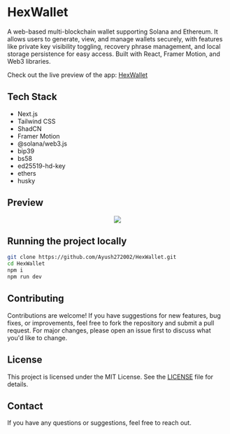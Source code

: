 # HexWallet

A web-based multi-blockchain wallet supporting Solana and Ethereum. It allows users to generate, view, and manage wallets securely, with features like private key visibility toggling, recovery phrase management, and local storage persistence for easy access. Built with React, Framer Motion, and Web3 libraries.

Check out the live preview of the app: [HexWallet](https://hex-wallet.vercel.app)

## Tech Stack

- Next.js
- Tailwind CSS
- ShadCN
- Framer Motion
- @solana/web3.js
- bip39
- bs58
- ed25519-hd-key
- ethers
- husky

## Preview

<p align="center">
  <img src="public/preview.gif" />
</p>

## Running the project locally

```bash
git clone https://github.com/Ayush272002/HexWallet.git
cd HexWallet
npm i
npm run dev
```

## Contributing

Contributions are welcome! If you have suggestions for new features, bug fixes, or improvements, feel free to fork the repository and submit a pull request. For major changes, please open an issue first to discuss what you'd like to change.

## License

This project is licensed under the MIT License. See the [LICENSE](LICENSE) file for details.

## Contact

If you have any questions or suggestions, feel free to reach out.
